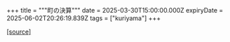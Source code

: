 +++
title = """町の決算"""
date = 2025-03-30T15:00:00.000Z
expiryDate = 2025-06-02T20:26:19.839Z
tags = ["kuriyama"]
+++


[[source]](https://www.town.kuriyama.hokkaido.jp/soshiki/32/595.html)
